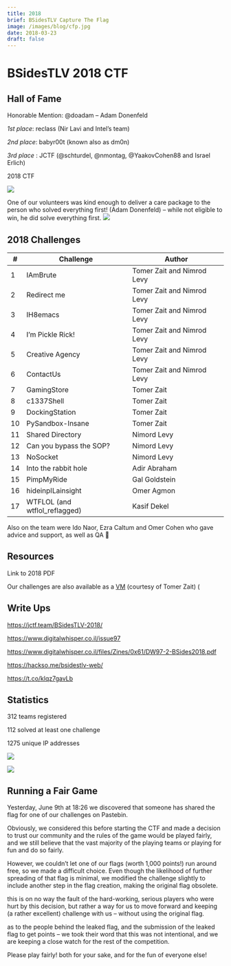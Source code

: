```yaml
---
title: 2018
brief: BSidesTLV Capture The Flag
image: /images/blog/cfp.jpg
date: 2018-03-23
draft: false
---
```


# BSidesTLV 2018 CTF

## Hall of Fame

Honorable Mention: @doadam – Adam Donenfeld

*1st place*: reclass (Nir Lavi and Intel’s team)

*2nd place*: babyr00t (known also as dm0n)

*3rd place* : JCTF (@schturdel, @nmontag, @YaakovCohen88 and Israel Erlich)

2018 CTF

![](2018_1.png)

One of our volunteers was kind enough to deliver a care package to the person who solved everything first! (Adam Donenfeld) – while not eligible to win, he did solve everything first.
![](2018_2.png)

## 2018 Challenges
|#|Challenge|Author|
|---|---|---|
|1|IAmBrute|Tomer Zait and Nimrod Levy|
|2|Redirect me|Tomer Zait and Nimrod Levy|
|3|IH8emacs|Tomer Zait and Nimrod Levy|
|4|I’m Pickle Rick!|Tomer Zait and Nimrod Levy|
|5|Creative Agency|Tomer Zait and Nimrod Levy|
|6|ContactUs|Tomer Zait and Nimrod Levy|
|7|GamingStore|Tomer Zait|
|8|c1337Shell|Tomer Zait|
|9|DockingStation|Tomer Zait|
|10|PySandbox-Insane|Tomer Zait|
|11|Shared Directory|Nimord Levy|
|12|Can you bypass the SOP?|Nimord Levy|
|13|NoSocket|Nimord Levy|
|14|Into the rabbit hole|Adir Abraham|
|15|PimpMyRide|Gal Goldstein|
|16|hideinpILainsight|Omer Agmon|
|17|WTFLOL (and wtflol_reflagged)|Kasif Dekel|

Also on the team were Ido Naor, Ezra Caltum and Omer Cohen who gave advice and support, as well as QA 🙂

## Resources
Link to 2018 PDF

Our challenges are also available as a [VM](https://www.vulnhub.com/entry/bsidestlv-2018-ctf,250/) (courtesy of Tomer Zait) (

## Write Ups
https://jctf.team/BSidesTLV-2018/

https://www.digitalwhisper.co.il/issue97

https://www.digitalwhisper.co.il/files/Zines/0x61/DW97-2-BSides2018.pdf

https://hackso.me/bsidestlv-web/

https://t.co/klqz7gavLb

## Statistics
312 teams registered

112 solved at least one challenge

1275 unique IP addresses

![](pastedImage0.png)

![](pastedImage1.png)

## Running a Fair Game
Yesterday, June 9th at 18:26 we discovered that someone has shared the flag for one of our challenges on Pastebin.

Obviously, we considered this before starting the CTF and made a decision to trust our community and the rules of the game would be played fairly, and we still believe that the vast majority of the playing teams or playing for fun and do so fairly.

However, we couldn’t let one of our flags (worth 1,000 points!) run around free, so we made a difficult choice. Even though the likelihood of further spreading of that flag is minimal, we modified the challenge slightly to include another step in the flag creation, making the original flag obsolete.

this is on no way the fault of the hard-working, serious players who were hurt by this decision, but rather a way for us to move forward and keeping (a rather excellent) challenge with us – without using the original flag.

as to the people behind the leaked flag, and the submission of the leaked flag to get points – we took their word that this was not intentional, and we are keeping a close watch for the rest of the competition.

Please play fairly! both for your sake, and for the fun of everyone else!
